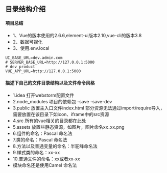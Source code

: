 
## 目录结构介绍 

#### 项目总结

+ 1、Vue的版本使用的2.6.6,element-ui版本2.10,vue-cli的版本3.8
+ 2、数据可视化
+ 3、使用.env.local
```
UI_BASE_URL=dev.admin.com
# SERVER_BASE_URL=http://127.0.0.1:5000
# dev product
VUE_APP_URL=http://127.0.0.1:5000
```

#### 描述下自己的文件目录结构以及文件命令风格

+ 1.idea 打开webstorm配置文件
+ 2.node_modules 项目的依赖包 -save -save-dev
+ 3.public 放置主入口文件index.html 部分资源无法通过import/require导入，需要放置在该目录下如icon、iframe中的src资源
+ 4.src 所有的vue相关的目录都在此处
+ 5.assets 放置些静态资源，如图片，图片命名xx_xx.png
+ 6.组件的命名：Pascal 命名法
+ 7.类的命名：Pascal 命名法
+ 8.方法以及普通变量的命名：半驼峰命名法
+ 9.样式类的命名：xx-xx
+ 10.普通文件的命名：xx或者xx-xx
+ 模块命名还是使用Camel 命名法
